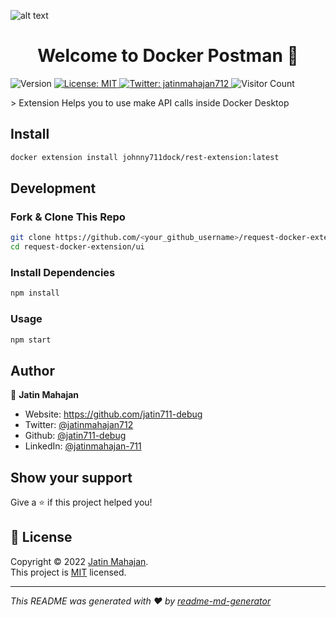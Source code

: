 ![alt text](https://res.cloudinary.com/practicaldev/image/fetch/s--n6yDj0MN--/c_imagga_scale,f_auto,fl_progressive,h_420,q_auto,w_1000/https://dev-to-uploads.s3.amazonaws.com/uploads/articles/12t9r8j7n9ynxbdzhs5p.png)
<h1 align="center">Welcome to Docker Postman 👋</h1>
<p>
  <img alt="Version" src="https://img.shields.io/badge/version-1.0.0-blue.svg?cacheSeconds=2592000" />
  <a href="https://github.com/jatin711-debug/request-docker-extension/blob/main/LICENCE" target="_blank">
    <img alt="License: MIT" src="https://img.shields.io/badge/License-MIT-yellow.svg" />
  </a>
  <a href="https://twitter.com/jatinmahajan712" target="_blank">
    <img alt="Twitter: jatinmahajan712" src="https://img.shields.io/twitter/follow/jatinmahajan712.svg?style=social" />
  </a>
  <img alt="Visitor Count" src="https://shields-io-visitor-counter.herokuapp.com/badge?page=jatin711-debug.request-docker-extension" />
</p>
> Extension Helps you to use make API calls inside Docker Desktop 

## Install

```sh
docker extension install johnny711dock/rest-extension:latest
```

## Development

### Fork & Clone This Repo
```sh
git clone https://github.com/<your_github_username>/request-docker-extension
cd request-docker-extension/ui
```

### Install Dependencies

```sh
npm install
```

### Usage

```sh
npm start
```

## Author

👤 **Jatin Mahajan**

* Website: https://github.com/jatin711-debug
* Twitter: [@jatinmahajan712](https://twitter.com/jatinmahajan712)
* Github: [@jatin711-debug](https://github.com/jatin711-debug)
* LinkedIn: [@jatinmahajan-711](https://linkedin.com/in/jatinmahajan-711)

## Show your support

Give a ⭐️ if this project helped you!

## 📝 License

Copyright © 2022 [Jatin Mahajan](https://github.com/jatin711-debug).<br />
This project is [MIT](https://github.com/jatin711-debug/request-docker-extension/blob/main/LICENCE) licensed.

***
_This README was generated with ❤️ by [readme-md-generator](https://github.com/kefranabg/readme-md-generator)_
